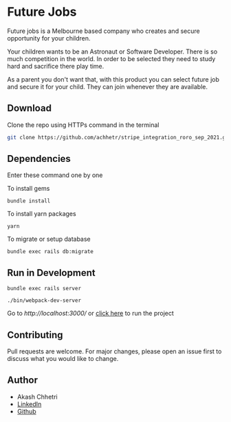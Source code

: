 # Future Jobs

Future jobs is a Melbourne based company who creates and secure opportunity for your children.

Your children wants to be an Astronaut or Software Developer. There is so much competition in the world. In order to be selected they need to study hard and sacrifice there play time.

As a parent you don't want that, with this product you can select future job and secure it for your child. They can join whenever they are available.

## Download

Clone the repo using HTTPs command in the terminal

```bash
git clone https://github.com/achhetr/stripe_integration_roro_sep_2021.git
```

## Dependencies
Enter these command one by one

To install gems
```
bundle install
```
To install yarn packages
```
yarn
```
To migrate or setup database
```
bundle exec rails db:migrate
```

## Run in Development
```
bundle exec rails server
```
```
./bin/webpack-dev-server
```

Go to _http://localhost:3000/_ or [click here](http://localhost:3000/) to run the project


## Contributing
Pull requests are welcome. For major changes, please open an issue first to discuss what you would like to change.

## Author
- Akash Chhetri
- [LinkedIn](https://www.linkedin.com/in/akashchhetri/)
- [Github](https://github.com/achhetr)